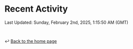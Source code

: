 # Recent Activity

<!--RECENT_ACTIVITY:start-->
<!--RECENT_ACTIVITY:end-->

<!--RECENT_ACTIVITY:last_update-->
Last Updated: Sunday, February 2nd, 2025, 1:15:50 AM (GMT)
<!--RECENT_ACTIVITY:last_update_end-->

<br>

↩️ [Back to the home page](/README.md)
